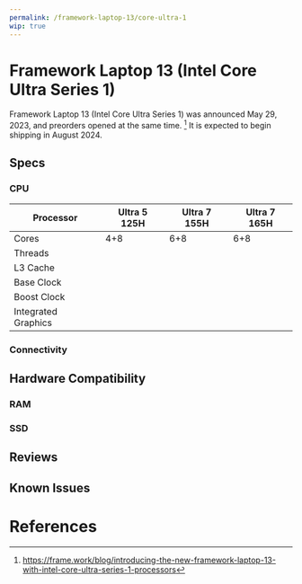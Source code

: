 ```yaml
---
permalink: /framework-laptop-13/core-ultra-1
wip: true
---
```

# Framework Laptop 13 (Intel Core Ultra Series 1)
Framework Laptop 13 (Intel Core Ultra Series 1) was announced May 29, 2023, and preorders opened at the same time. [^1] It is expected to begin shipping in August 2024.

## Specs
### CPU

| Processor           | Ultra 5 125H | Ultra 7 155H | Ultra 7 165H |
| ------------------- | ------------ | ------------ | ------------ |
| Cores               |      4+8     |     6+8      |      6+8     |
| Threads             |              |              |              |         
| L3 Cache            |              |              |              |
| Base Clock          |              |              |              |
| Boost Clock         |              |              |              |
| Integrated Graphics |              |              |              |

### Connectivity
## Hardware Compatibility
### RAM
### SSD
## Reviews
## Known Issues

# References
[^1]: https://frame.work/blog/introducing-the-new-framework-laptop-13-with-intel-core-ultra-series-1-processors
